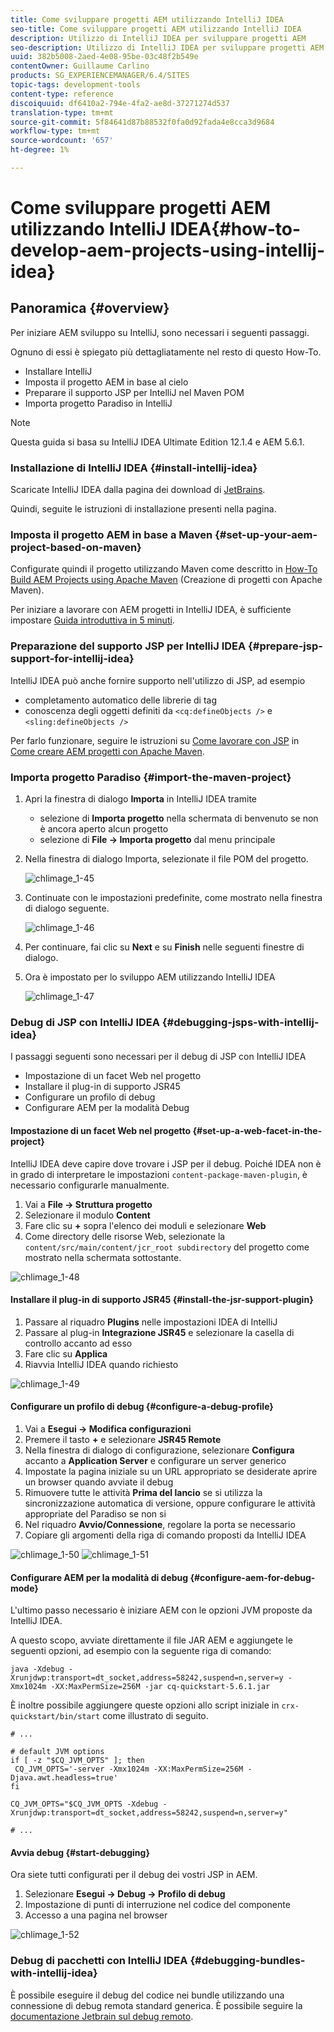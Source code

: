 ```yaml
---
title: Come sviluppare progetti AEM utilizzando IntelliJ IDEA
seo-title: Come sviluppare progetti AEM utilizzando IntelliJ IDEA
description: Utilizzo di IntelliJ IDEA per sviluppare progetti AEM
seo-description: Utilizzo di IntelliJ IDEA per sviluppare progetti AEM
uuid: 382b5008-2aed-4e08-95be-03c48f2b549e
contentOwner: Guillaume Carlino
products: SG_EXPERIENCEMANAGER/6.4/SITES
topic-tags: development-tools
content-type: reference
discoiquuid: df6410a2-794e-4fa2-ae8d-37271274d537
translation-type: tm+mt
source-git-commit: 5f84641d87b88532f0fa0d92fada4e8cca3d9684
workflow-type: tm+mt
source-wordcount: '657'
ht-degree: 1%

---
```



# Come sviluppare progetti AEM utilizzando IntelliJ IDEA{#how-to-develop-aem-projects-using-intellij-idea}

## Panoramica {#overview}

Per iniziare AEM sviluppo su IntelliJ, sono necessari i seguenti passaggi.

Ognuno di essi è spiegato più dettagliatamente nel resto di questo How-To.

* Installare IntelliJ
* Imposta il progetto AEM in base al cielo
* Preparare il supporto JSP per IntelliJ nel Maven POM
* Importa progetto Paradiso in IntelliJ

>[!NOTE]
>
>Questa guida si basa su IntelliJ IDEA Ultimate Edition 12.1.4 e AEM 5.6.1.

### Installazione di IntelliJ IDEA {#install-intellij-idea}

Scaricate IntelliJ IDEA dalla pagina dei download di [JetBrains](https://www.jetbrains.com/idea/download/index.html).

Quindi, seguite le istruzioni di installazione presenti nella pagina.

### Imposta il progetto AEM in base a Maven {#set-up-your-aem-project-based-on-maven}

Configurate quindi il progetto utilizzando Maven come descritto in [How-To Build AEM Projects using Apache Maven](/help/sites-developing/ht-projects-maven.md) (Creazione di progetti con Apache Maven).

Per iniziare a lavorare con AEM progetti in IntelliJ IDEA, è sufficiente impostare [Guida introduttiva in 5 minuti](https://maven.apache.org/guides/getting-started/maven-in-five-minutes.html).

### Preparazione del supporto JSP per IntelliJ IDEA {#prepare-jsp-support-for-intellij-idea}

IntelliJ IDEA può anche fornire supporto nell&#39;utilizzo di JSP, ad esempio

* completamento automatico delle librerie di tag
* conoscenza degli oggetti definiti da `<cq:defineObjects />` e `<sling:defineObjects />`

Per farlo funzionare, seguire le istruzioni su [Come lavorare con JSP](/help/sites-developing/ht-projects-maven.md#how-to-work-with-jsps) in [Come creare AEM progetti con Apache Maven](/help/sites-developing/ht-projects-maven.md).

### Importa progetto Paradiso {#import-the-maven-project}

1. Apri la finestra di dialogo **Importa** in IntelliJ IDEA tramite

   * selezione di **Importa progetto** nella schermata di benvenuto se non è ancora aperto alcun progetto
   * selezione di **File -> Importa progetto** dal menu principale

1. Nella finestra di dialogo Importa, selezionate il file POM del progetto.

   ![chlimage_1-45](assets/chlimage_1-45.png)

1. Continuate con le impostazioni predefinite, come mostrato nella finestra di dialogo seguente.

   ![chlimage_1-46](assets/chlimage_1-46.png)

1. Per continuare, fai clic su **Next** e su **Finish** nelle seguenti finestre di dialogo.
1. Ora è impostato per lo sviluppo AEM utilizzando IntelliJ IDEA

   ![chlimage_1-47](assets/chlimage_1-47.png)

### Debug di JSP con IntelliJ IDEA {#debugging-jsps-with-intellij-idea}

I passaggi seguenti sono necessari per il debug di JSP con IntelliJ IDEA

* Impostazione di un facet Web nel progetto
* Installare il plug-in di supporto JSR45
* Configurare un profilo di debug
* Configurare AEM per la modalità Debug

#### Impostazione di un facet Web nel progetto {#set-up-a-web-facet-in-the-project}

IntelliJ IDEA deve capire dove trovare i JSP per il debug. Poiché IDEA non è in grado di interpretare le impostazioni `content-package-maven-plugin`, è necessario configurarle manualmente.

1. Vai a **File -> Struttura progetto**
1. Selezionare il modulo **Content**
1. Fare clic su **+** sopra l&#39;elenco dei moduli e selezionare **Web**
1. Come directory delle risorse Web, selezionate la `content/src/main/content/jcr_root subdirectory` del progetto come mostrato nella schermata sottostante.

![chlimage_1-48](assets/chlimage_1-48.png)

#### Installare il plug-in di supporto JSR45 {#install-the-jsr-support-plugin}

1. Passare al riquadro **Plugins** nelle impostazioni IDEA di IntelliJ
1. Passare al plug-in **Integrazione JSR45** e selezionare la casella di controllo accanto ad esso
1. Fare clic su **Applica**
1. Riavvia IntelliJ IDEA quando richiesto

![chlimage_1-49](assets/chlimage_1-49.png)

#### Configurare un profilo di debug {#configure-a-debug-profile}

1. Vai a **Esegui -> Modifica configurazioni**
1. Premere il tasto **+** e selezionare **JSR45 Remote**
1. Nella finestra di dialogo di configurazione, selezionare **Configura** accanto a **Application Server** e configurare un server generico
1. Impostate la pagina iniziale su un URL appropriato se desiderate aprire un browser quando avviate il debug
1. Rimuovere tutte le attività **Prima del lancio** se si utilizza la sincronizzazione automatica di versione, oppure configurare le attività appropriate del Paradiso se non si
1. Nel riquadro **Avvio/Connessione**, regolare la porta se necessario
1. Copiare gli argomenti della riga di comando proposti da IntelliJ IDEA

![chlimage_1-50](assets/chlimage_1-50.png) ![chlimage_1-51](assets/chlimage_1-51.png)

#### Configurare AEM per la modalità di debug {#configure-aem-for-debug-mode}

L&#39;ultimo passo necessario è iniziare AEM con le opzioni JVM proposte da IntelliJ IDEA.

A questo scopo, avviate direttamente il file JAR AEM e aggiungete le seguenti opzioni, ad esempio con la seguente riga di comando:

`java -Xdebug -Xrunjdwp:transport=dt_socket,address=58242,suspend=n,server=y -Xmx1024m -XX:MaxPermSize=256M -jar cq-quickstart-5.6.1.jar`

È inoltre possibile aggiungere queste opzioni allo script iniziale in `crx-quickstart/bin/start` come illustrato di seguito.

```shell
# ...

# default JVM options
if [ -z "$CQ_JVM_OPTS" ]; then
 CQ_JVM_OPTS='-server -Xmx1024m -XX:MaxPermSize=256M -Djava.awt.headless=true'
fi

CQ_JVM_OPTS="$CQ_JVM_OPTS -Xdebug -Xrunjdwp:transport=dt_socket,address=58242,suspend=n,server=y"

# ...
```

#### Avvia debug {#start-debugging}

Ora siete tutti configurati per il debug dei vostri JSP in AEM.

1. Selezionare **Esegui -> Debug -> Profilo di debug**
1. Impostazione di punti di interruzione nel codice del componente
1. Accesso a una pagina nel browser

![chlimage_1-52](assets/chlimage_1-52.png)

### Debug di pacchetti con IntelliJ IDEA {#debugging-bundles-with-intellij-idea}

È possibile eseguire il debug del codice nei bundle utilizzando una connessione di debug remota standard generica. È possibile seguire la [documentazione Jetbrain sul debug remoto](https://www.jetbrains.com/idea/webhelp/run-debug-configuration-remote.html).
